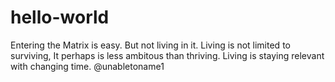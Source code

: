 # hello-world
Entering the Matrix
is
easy.
But not living in it.
Living is not limited to surviving,
It perhaps is less ambitous than thriving.
Living is staying relevant with changing time.
@unabletoname1

